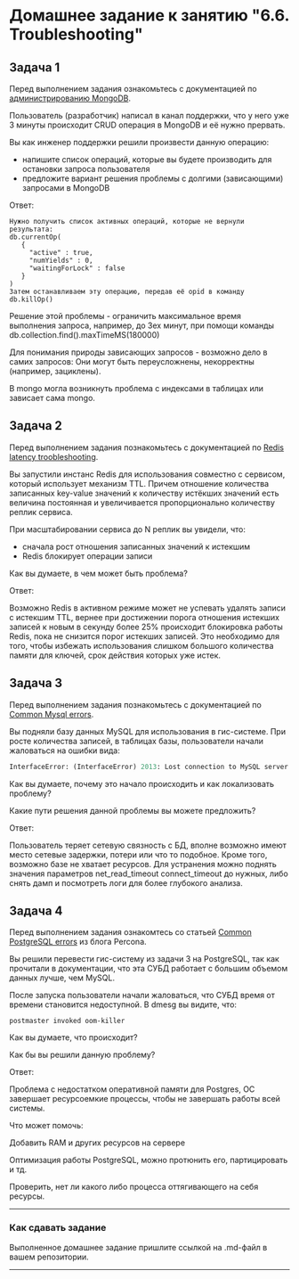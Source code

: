# Домашнее задание к занятию "6.6. Troubleshooting"

## Задача 1

Перед выполнением задания ознакомьтесь с документацией по [администрированию MongoDB](https://docs.mongodb.com/manual/administration/).

Пользователь (разработчик) написал в канал поддержки, что у него уже 3 минуты происходит CRUD операция в MongoDB и её 
нужно прервать. 

Вы как инженер поддержки решили произвести данную операцию:
- напишите список операций, которые вы будете производить для остановки запроса пользователя
- предложите вариант решения проблемы с долгими (зависающими) запросами в MongoDB


Ответ:

```
Нужно получить список активных операций, которые не вернули результата:
db.currentOp(
   {
     "active" : true,
     "numYields" : 0,
     "waitingForLock" : false
   }
)
Затем останавливаем эту операцию, передав её opid в команду db.killOp()
```


Решение этой проблемы - ограничить максимальное время выполнения запроса, например, до 3ех минут, при помощи команды db.collection.find().maxTimeMS(180000)

Для понимания природы зависающих запросов - возможно дело в самих запросов: Они могут быть переусложнены, некорректны (например, зациклены).

В mongo могла возникнуть проблема с индексами в таблицах или зависает сама mongo.



## Задача 2

Перед выполнением задания познакомьтесь с документацией по [Redis latency troobleshooting](https://redis.io/topics/latency).

Вы запустили инстанс Redis для использования совместно с сервисом, который использует механизм TTL. 
Причем отношение количества записанных key-value значений к количеству истёкших значений есть величина постоянная и
увеличивается пропорционально количеству реплик сервиса. 

При масштабировании сервиса до N реплик вы увидели, что:
- сначала рост отношения записанных значений к истекшим
- Redis блокирует операции записи

Как вы думаете, в чем может быть проблема?

Ответ:

Возможно Redis в активном режиме может не успевать удалять записи с истекшим TTL, вернее при достижении порога отношения истекших записей к новым в секунду более 25% происходит блокировка работы Redis, пока не снизится порог истекших записей. Это необходимо для того, чтобы избежать использования слишком большого количества памяти для ключей, срок действия которых уже истек.



## Задача 3

Перед выполнением задания познакомьтесь с документацией по [Common Mysql errors](https://dev.mysql.com/doc/refman/8.0/en/common-errors.html).

Вы подняли базу данных MySQL для использования в гис-системе. При росте количества записей, в таблицах базы,
пользователи начали жаловаться на ошибки вида:
```python
InterfaceError: (InterfaceError) 2013: Lost connection to MySQL server during query u'SELECT..... '
```

Как вы думаете, почему это начало происходить и как локализовать проблему?



Какие пути решения данной проблемы вы можете предложить?

Ответ:

Пользователь теряет сетевую связность с БД, вполне возможно имеют место сетевые задержки, потери или что то подобное. Кроме того, возможно базе не хватает ресурсов.
Для устранения можно поднять значения параметров net_read_timeout connect_timeout до нужных, либо снять дамп и посмотреть логи для более глубокого анализа.



## Задача 4

Перед выполнением задания ознакомтесь со статьей [Common PostgreSQL errors](https://www.percona.com/blog/2020/06/05/10-common-postgresql-errors/) из блога Percona.

Вы решили перевести гис-систему из задачи 3 на PostgreSQL, так как прочитали в документации, что эта СУБД работает с 
большим объемом данных лучше, чем MySQL.

После запуска пользователи начали жаловаться, что СУБД время от времени становится недоступной. В dmesg вы видите, что:

`postmaster invoked oom-killer`

Как вы думаете, что происходит?

Как бы вы решили данную проблему?

Ответ:

Проблема с недостатком  оперативной памяти для Postgres, ОС  завершает ресурсоемкие процессы, чтобы не завершать работы всей системы.

Что может помочь:

Добавить RAM и других ресурсов на сервере

Оптимизация работы PostgreSQL, можно протюнить его, партицировать и тд.

Проверить, нет ли какого либо процесса оттягивающего на себя ресурсы.

---

### Как cдавать задание

Выполненное домашнее задание пришлите ссылкой на .md-файл в вашем репозитории.

---
